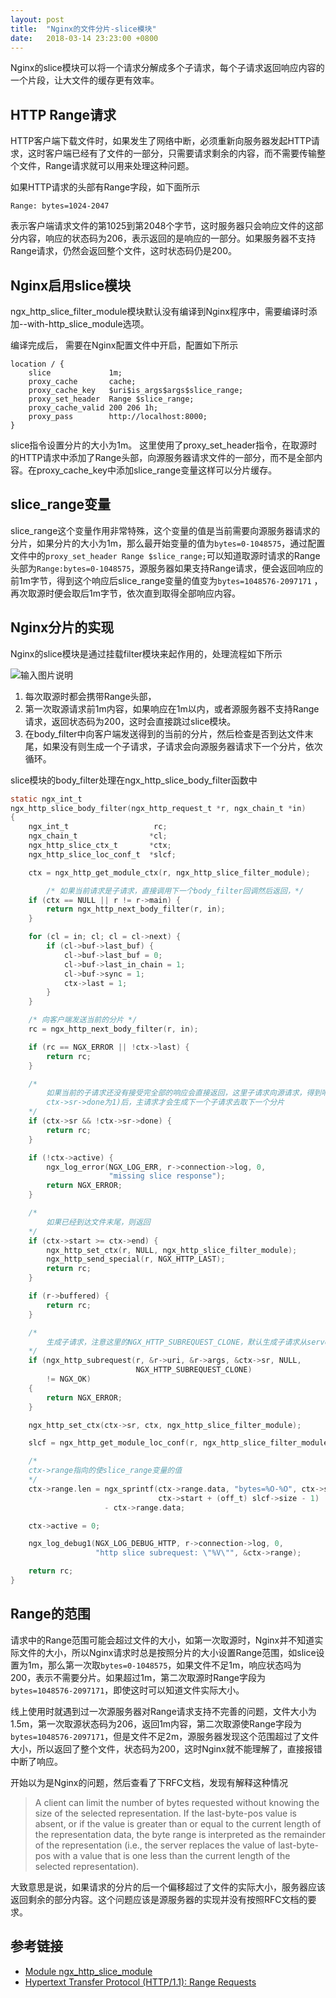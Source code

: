 ```yaml
---
layout: post
title:  "Nginx的文件分片-slice模块"
date:   2018-03-14 23:23:00 +0800
---
```


Nginx的slice模块可以将一个请求分解成多个子请求，每个子请求返回响应内容的一个片段，让大文件的缓存更有效率。

## HTTP Range请求

HTTP客户端下载文件时，如果发生了网络中断，必须重新向服务器发起HTTP请求，这时客户端已经有了文件的一部分，只需要请求剩余的内容，而不需要传输整个文件，Range请求就可以用来处理这种问题。

如果HTTP请求的头部有Range字段，如下面所示

```
Range: bytes=1024-2047
```

表示客户端请求文件的第1025到第2048个字节，这时服务器只会响应文件的这部分内容，响应的状态码为206，表示返回的是响应的一部分。如果服务器不支持Range请求，仍然会返回整个文件，这时状态码仍是200。

## Nginx启用slice模块

ngx_http_slice_filter_module模块默认没有编译到Nginx程序中，需要编译时添加--with-http_slice_module选项。

编译完成后， 需要在Nginx配置文件中开启，配置如下所示

```
location / {
    slice             1m;
    proxy_cache       cache;
    proxy_cache_key   $uri$is_args$args$slice_range;
    proxy_set_header  Range $slice_range;
    proxy_cache_valid 200 206 1h;
    proxy_pass        http://localhost:8000;
}
```

slice指令设置分片的大小为1m。
这里使用了proxy_set_header指令，在取源时的HTTP请求中添加了Range头部，向源服务器请求文件的一部分，而不是全部内容。在proxy_cache_key中添加slice_range变量这样可以分片缓存。

## slice_range变量

slice_range这个变量作用非常特殊，这个变量的值是当前需要向源服务器请求的分片，如果分片的大小为1m，那么最开始变量的值为`bytes=0-1048575`，通过配置文件中的`proxy_set_header Range $slice_range;`可以知道取源时请求的Range头部为`Range:bytes=0-1048575`，源服务器如果支持Range请求，便会返回响应的前1m字节，得到这个响应后slice_range变量的值变为`bytes=1048576-2097171`
，再次取源时便会取后1m字节，依次直到取得全部响应内容。

## Nginx分片的实现

Nginx的slice模块是通过挂载filter模块来起作用的，处理流程如下所示

![输入图片说明](https://static.oschina.net/uploads/img/201803/14224948_aIjX.png "在这里输入图片标题")

1. 每次取源时都会携带Range头部，
2. 第一次取源请求前1m内容，如果响应在1m以内，或者源服务器不支持Range请求，返回状态码为200，这时会直接跳过slice模块。
3. 在body_filter中向客户端发送得到的当前的分片，然后检查是否到达文件末尾，如果没有则生成一个子请求，子请求会向源服务器请求下一个分片，依次循环。

slice模块的body_filter处理在ngx_http_slice_body_filter函数中

```C
static ngx_int_t
ngx_http_slice_body_filter(ngx_http_request_t *r, ngx_chain_t *in)
{
    ngx_int_t                   rc;
    ngx_chain_t                *cl;
    ngx_http_slice_ctx_t       *ctx;
    ngx_http_slice_loc_conf_t  *slcf;

    ctx = ngx_http_get_module_ctx(r, ngx_http_slice_filter_module);

        /* 如果当前请求是子请求，直接调用下一个body_filter回调然后返回，*/
    if (ctx == NULL || r != r->main) {
        return ngx_http_next_body_filter(r, in);
    }

    for (cl = in; cl; cl = cl->next) {
        if (cl->buf->last_buf) {
            cl->buf->last_buf = 0;
            cl->buf->last_in_chain = 1;
            cl->buf->sync = 1;
            ctx->last = 1;
        }
    }

    /* 向客户端发送当前的分片 */
    rc = ngx_http_next_body_filter(r, in);

    if (rc == NGX_ERROR || !ctx->last) {
        return rc;
    }

    /* 
        如果当前的子请求还没有接受完全部的响应会直接返回，这里子请求向源请求，得到响应后由这里的主请求发送给客户端，子请求只负责取源。当前子请求接收完全部的响应(这时
        ctx->sr->done为1)后，主请求才会生成下一个子请求去取下一个分片
    */
    if (ctx->sr && !ctx->sr->done) {
        return rc;
    }

    if (!ctx->active) {
        ngx_log_error(NGX_LOG_ERR, r->connection->log, 0,
                      "missing slice response");
        return NGX_ERROR;
    }

    /*
        如果已经到达文件末尾，则返回
    */
    if (ctx->start >= ctx->end) {
        ngx_http_set_ctx(r, NULL, ngx_http_slice_filter_module);
        ngx_http_send_special(r, NGX_HTTP_LAST);
        return rc;
    }

    if (r->buffered) {
        return rc;
    }

    /*
        生成子请求，注意这里的NGX_HTTP_SUBREQUEST_CLONE，默认生成子请求从server_rewrite阶段执行并跳过access阶段，这里NGX_HTTP_SUBREQUEST_CLONE使生成的子请求从主请求的当前阶段（即content阶段）开始执行
    */
    if (ngx_http_subrequest(r, &r->uri, &r->args, &ctx->sr, NULL,
                            NGX_HTTP_SUBREQUEST_CLONE)
        != NGX_OK)
    {
        return NGX_ERROR;
    }

    ngx_http_set_ctx(ctx->sr, ctx, ngx_http_slice_filter_module);

    slcf = ngx_http_get_module_loc_conf(r, ngx_http_slice_filter_module);

    /*
    ctx->range指向的使slice_range变量的值
    */
    ctx->range.len = ngx_sprintf(ctx->range.data, "bytes=%O-%O", ctx->start,
                                 ctx->start + (off_t) slcf->size - 1)
                     - ctx->range.data;

    ctx->active = 0;

    ngx_log_debug1(NGX_LOG_DEBUG_HTTP, r->connection->log, 0,
                   "http slice subrequest: \"%V\"", &ctx->range);

    return rc;
}

```

## Range的范围

请求中的Range范围可能会超过文件的大小，如第一次取源时，Nginx并不知道实际文件的大小，所以Nginx请求时总是按照分片的大小设置Range范围，如slice设置为1m，那么第一次取`bytes=0-1048575`，如果文件不足1m，响应状态吗为200，表示不需要分片。如果超过1m，第二次取源时Range字段为`bytes=1048576-2097171`，即使这时可以知道文件实际大小。

线上使用时就遇到过一次源服务器对Range请求支持不完善的问题，文件大小为1.5m，第一次取源状态码为206，返回1m内容，第二次取源使Range字段为`bytes=1048576-2097171`，但是文件不足2m，源服务器发现这个范围超过了文件大小，所以返回了整个文件，状态码为200，这时Nginx就不能理解了，直接报错中断了响应。

开始以为是Nginx的问题，然后查看了下RFC文档，发现有解释这种情况

>   A client can limit the number of bytes requested without knowing the
   size of the selected representation.  If the last-byte-pos value is
   absent, or if the value is greater than or equal to the current
   length of the representation data, the byte range is interpreted as
   the remainder of the representation (i.e., the server replaces the
   value of last-byte-pos with a value that is one less than the current
   length of the selected representation).

大致意思是说，如果请求的分片的后一个偏移超过了文件的实际大小，服务器应该返回剩余的部分内容。这个问题应该是源服务器的实现并没有按照RFC文档的要求。

## 参考链接

* [Module ngx_http_slice_module](http://nginx.org/en/docs/http/ngx_http_slice_module.html)
* [Hypertext Transfer Protocol (HTTP/1.1): Range Requests](https://tools.ietf.org/html/rfc7233)